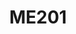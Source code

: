 ---
layout: course
title: ME201
department: Mechanical Engineering
name: Engineering Mechanics
type: Theory
description: "This is a fundamental and core course which is essential for appreciating the influence of forces and force systems on particles/rigid bodies for all mechanical engineering students. This basic engineering course forms the base on which other course like Mechanics of Solids and Theory of Machines."
instructor: Prof. Samarth Raut
prerequisites:
semestertype: Full
level: UG
lectures: 2
tutorials: 1
practicals: 0
credits: 6
email: sraut@iitdh.ac.in
syllabus: "Module 1: Introduction to Engineering Mechanics covering, Force Systems Basic concepts, Particle equilibrium in 2-D & 3-D; Rigid Body equilibrium; System of Forces, Coplanar Concurrent Forces, Components in Space – Resultant- Moment of Forces and its Application; Couples and Resultant of Force System, Equilibrium of System of Forces, Free body diagrams, Equations of Equilibrium of Coplanar Systems and Spatial Systems; Static Indeterminacy Module 2: Friction covering, Types of friction, Limiting friction, Laws of Friction, Static and Dynamic Friction; Motion of Bodies, wedge friction, screw jack & differential screw jack; Module 3: Basic Structural Analysis covering, Equilibrium in three dimensions; Method of Sections; Method of Joints; How to determine if a member is in tension or compression; Simple Trusses; Zero force members; Beams & types of beams; Frames & Machines;Module 4: Centroid and Centre of Gravity covering, Centroid of simple figures from first principle, centroid of composite sections; Centre of Gravity and its implications; Area moment of inertia- Definition, Moment of inertia of plane sections from first principles, Theorems of moment of inertia, Moment of inertia of standard sections and composite sections; Mass moment inertia of circular plate, Cylinder, Cone, Sphere, Hook;"
references: 
    - "J. L. Meriam and L. G. Kraige, Engineering Mechanics, Vol I - Statics, Vol II – Dynamics, 6th Ed, John Wiley, 2008."
    - "F. P. Beer and E. R. Johnston, Vector Mechanics for Engineers, Vol I - Statics, Vol II – Dynamics, 9th Ed, Tata McGraw Hill, 2011."
    - "R. C. Hibbler, Engineering Mechanics: Principles of Statics and Dynamics, Pearson Press, 2006."
permalink: /:title/
categories: me 200 ug
---